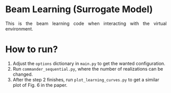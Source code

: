 # Beam Learning (Surrogate Model)
<p align="justify">
  This is the beam learning code when interacting with the virtual environment.
</p>

# How to run?

1. Adjust the `options` dictionary in `main.py` to get the wanted configuration.
2. Run `commander_sequential.py`, where the number of realizations can be changed.
3. After the step 2 finishes, run `plot_learning_curves.py` to get a similar plot of Fig. 6 in the paper.



